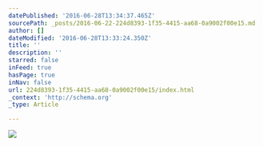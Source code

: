 ```yaml
---
datePublished: '2016-06-28T13:34:37.465Z'
sourcePath: _posts/2016-06-22-224d8393-1f35-4415-aa68-0a9002f00e15.md
author: []
dateModified: '2016-06-28T13:33:24.350Z'
title: ''
description: ''
starred: false
inFeed: true
hasPage: true
inNav: false
url: 224d8393-1f35-4415-aa68-0a9002f00e15/index.html
_context: 'http://schema.org'
_type: Article

---
```

![](https://imgflo.herokuapp.com/graph/vahj1ThiexotieMo/94928cd8d858202fd7cacd61376ead23/croprotate.jpg?cropheight=1996&cropwidth=2989&degrees=0&input=https%3A%2F%2Fthe-grid-user-content.s3-us-west-2.amazonaws.com%2F2a07d4e1-b9ce-4984-b263-ab15fc358bd6.jpg&x=0&y=0)